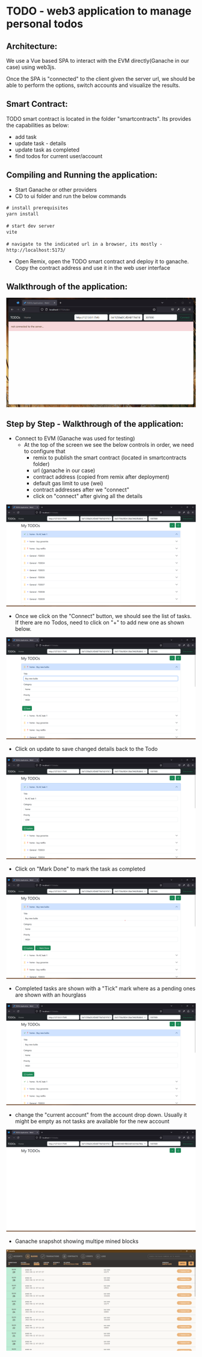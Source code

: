 # TODO - web3 application to manage personal todos


## Architecture:

We use a Vue based SPA to interact with the EVM directly(Ganache in our case) using web3js.

Once the SPA is "connected" to the client given the server url, we should be able to perform the options, switch accounts and visualize the results.

## Smart Contract:

TODO smart contract is located in the folder "smartcontracts". Its provides the capabilities as below:

* add task
* update task - details
* update task as completed
* find todos for current user/account

## Compiling and Running the application:

* Start Ganache or other providers
* CD to ui folder and run the below commands

```shell
# install prerequisites
yarn install

# start dev server
vite

# navigate to the indicated url in a browser, its mostly - http://localhost:5173/
```

* Open Remix, open the TODO smart contract and deploy it to ganache. Copy the contract address and use it in the web user interface


## Walkthrough of the application:


![Screenshot](./snapshots/quickview.gif)


## Step by Step - Walkthrough of the application:

* Connect to EVM (Ganache was used for testing)
	- At the top of the screen we see the below controls in order, we need to configure that
		- remix to publish the smart contract (located in smartcontracts folder)
		- url (ganache in our case)
		- contract address (copied from remix after deployment)
		- default gas limit to use (wei)
		- contract addresses after we "connect"
		- click on "connect" after giving all the details

![Screenshot](./snapshots/1.png)

* Once we click on the "Connect" button, we should see the list of tasks. If there are no Todos, need to click on "+" to add new one as shown below.

![Screenshot](./snapshots/3.png)

* Click on update to save changed details back to the Todo

![Screenshot](./snapshots/2.png)

* Click on "Mark Done" to mark the task as completed

![Screenshot](./snapshots/4.png)

* Completed tasks are shown with a "Tick" mark where as a pending ones are shown with an hourglass

![Screenshot](./snapshots/5.png)

* change the "current account" from the account drop down. Usually it might be empty as not tasks are available for the new account

![Screenshot](./snapshots/6.png)

* Ganache snapshot showing multipe mined blocks

![Screenshot](./snapshots/7.png)
